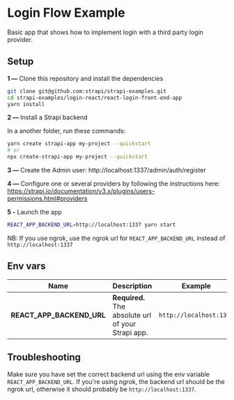 # Login Flow Example

Basic app that shows how to implement login with a third party login provider.

## Setup

**1 —** Clone this repository and install the dependencies
```bash
git clone git@github.com:strapi/strapi-examples.git
cd strapi-examples/login-react/react-login-front-end-app
yarn install
```

**2 —** Install a Strapi backend

In a another folder, run these commands:
```bash
yarn create strapi-app my-project --quickstart
# or
npx create-strapi-app my-project --quickstart
```

**3 —** Create the Admin user: http://localhost:1337/admin/auth/register

**4 —** Configure one or several providers by following the instructions here: https://strapi.io/documentation/v3.x/plugins/users-permissions.html#providers

**5 -** Launch the app
```bash
REACT_APP_BACKEND_URL=http://localhost:1337 yarn start
```
NB: If you use ngrok, use the ngrok url for `REACT_APP_BACKEND_URL` instead of `http://localhost:1337`

## Env vars
| Name | Description | Example |
| - | - | - |
| **REACT_APP_BACKEND_URL** | **Required.** The absolute url of your Strapi app. | `http://localhost:1337` |

## Troubleshooting

Make sure you have set the correct backend url using the env variable `REACT_APP_BACKEND_URL`.
If you're using ngrok, the backend url should be the ngrok url, otherwise it should probably be `http://localhost:1337`.
